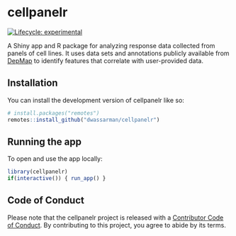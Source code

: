 
<!-- README.md is generated from README.Rmd. Please edit that file -->

# cellpanelr

<!-- badges: start -->

[![Lifecycle:
experimental](https://img.shields.io/badge/lifecycle-experimental-orange.svg)](https://lifecycle.r-lib.org/articles/stages.html#experimental)
<!-- badges: end -->

A Shiny app and R package for analyzing response data collected from
panels of cell lines. It uses data sets and annotations publicly
available from [DepMap](https://depmap.org/portal/) to identify features
that correlate with user-provided data.

## Installation

You can install the development version of cellpanelr like so:

``` r
# install.packages("remotes")
remotes::install_github("dwassarman/cellpanelr")
```

## Running the app

To open and use the app locally:

``` r
library(cellpanelr)
if(interactive()) { run_app() }
```

## Code of Conduct

Please note that the cellpanelr project is released with a [Contributor
Code of
Conduct](https://contributor-covenant.org/version/2/0/CODE_OF_CONDUCT.html).
By contributing to this project, you agree to abide by its terms.
